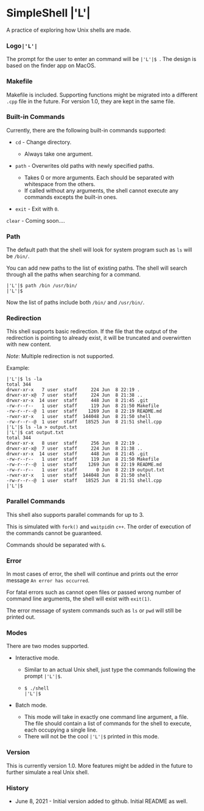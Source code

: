 # SimpleShell |'L'|
A practice of exploring how Unix shells are made. 

### Logo`|'L'|`

The prompt for the user to enter an command will be `|'L'|$ `. The design is based on the finder app on MacOS. 

### Makefile

Makefile is included. Supporting functions might be migrated into a different `.cpp` file in the future. For version 1.0, they are kept in the same file. 

### Built-in Commands

Currently, there are the following built-in commands supported:

- `cd` - Change directory.

  - Always take one argument. 

- `path` - Overwrites old paths with newly specified paths. 

  - Takes 0 or more arguments. Each should be separated with whitespace from the others. 
  - If called without any arguments, the shell cannot execute any commands excepts the built-in ones.

- `exit` - Exit with `0`.

  

`clear` - Coming soon.... 

### Path

The default path that the shell will look for system program such as `ls` will be `/bin/`. 

You can add new paths to the list of existing paths. The shell will search through all the paths when searching for a command. 

```shell
|'L'|$ path /bin /usr/bin/
|'L'|$ 
```

Now the list of paths include both `/bin/` and `/usr/bin/`.

### Redirection

This shell supports basic redirection. If the file that the output of the redirection is pointing to already exist, it will be truncated and overwirtten with new content. 

*Note*: Multiple redirection is not supported. 

Example:

```shell
|'L'|$ ls -la
total 344
drwxr-xr-x   7 user  staff     224 Jun  8 22:19 .
drwxr-xr-x@  7 user  staff     224 Jun  8 21:38 ..
drwxr-xr-x  14 user  staff     448 Jun  8 21:45 .git
-rw-r--r--   1 user  staff     119 Jun  8 21:50 Makefile
-rw-r--r--@  1 user  staff    1269 Jun  8 22:19 README.md
-rwxr-xr-x   1 user  staff  144048 Jun  8 21:50 shell
-rw-r--r--@  1 user  staff   18525 Jun  8 21:51 shell.cpp
|'L'|$ ls -la > output.txt
|'L'|$ cat output.txt
total 344
drwxr-xr-x   8 user  staff     256 Jun  8 22:19 .
drwxr-xr-x@  7 user  staff     224 Jun  8 21:38 ..
drwxr-xr-x  14 user  staff     448 Jun  8 21:45 .git
-rw-r--r--   1 user  staff     119 Jun  8 21:50 Makefile
-rw-r--r--@  1 user  staff    1269 Jun  8 22:19 README.md
-rw-r--r--   1 user  staff       0 Jun  8 22:19 output.txt
-rwxr-xr-x   1 user  staff  144048 Jun  8 21:50 shell
-rw-r--r--@  1 user  staff   18525 Jun  8 21:51 shell.cpp
|'L'|$ 
```

### Parallel Commands

This shell also supports parallel commands for up to 3. 

This is simulated with `fork()` and `waitpid`in `c++`. The order of execution of the commands cannot be guaranteed.

Commands should be separated with `&`.

### Error

In most cases of error, the shell will continue and prints out the error message `An error has occurred`. 

For fatal errors such as cannot open files or passed wrong number of command line arguments, the shell will exist with `exit(1)`.

The error message of system commands such as `ls` or `pwd` will still be printed out. 

### Modes

There are two modes supported. 

- Interactive mode.

  - Similar to an actual Unix shell, just type the commands following the prompt `|'L'|$`.

  - ```shell
    $ ./shell
    |'L'|$ 
    ```

- Batch mode.

  - This mode will take in exactly one command line argument, a file. The file should contain a list of commands for the shell to execute, each occupying a single line. 
  - There will not be the cool `|'L'|$` printed in this mode. 

### Version

This is currently version 1.0. More features might be added in the future to further simulate a real Unix shell. 

### History

- June 8, 2021 - Initial version added to github. Initial README as well. 
